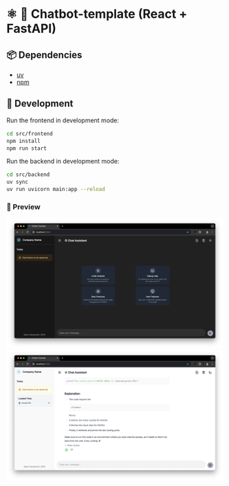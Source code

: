 # ⚛ 🐍 Chatbot-template (React + FastAPI)

## 📦 Dependencies

- [uv](https://docs.astral.sh/uv/getting-started/installation/)
- [npm](https://docs.npmjs.com/downloading-and-installing-node-js-and-npm)

## 🚀 Development

Run the frontend in development mode:

```bash
cd src/frontend
npm install
npm run start
```

Run the backend in development mode:

```bash
cd src/backend
uv sync
uv run uvicorn main:app --reload
```


### 🔨 Preview

![Preview dark](/images/preview-d.png)
![Preview light](/images/preview-l.png)
